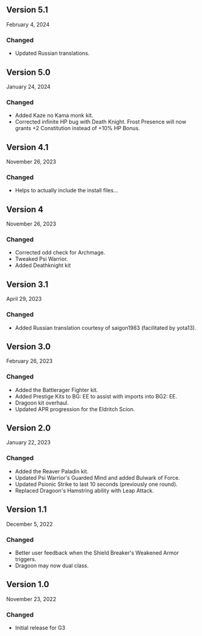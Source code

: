 ## Version 5.1

February 4, 2024

### Changed

- Updated Russian translations.

## Version 5.0

January 24, 2024

### Changed

- Added Kaze no Kama monk kit.
- Corrected infinite HP bug with Death Knight. Frost Presence will now grants +2 Constitution instead of +10% HP Bonus.

## Version 4.1

November 26, 2023

### Changed

- Helps to actually include the install files...

## Version 4

November 26, 2023

### Changed

- Corrected odd check for Archmage.
- Tweaked Psi Warrior.
- Added Deathknight kit

## Version 3.1

April 29, 2023

### Changed

- Added Russian translation courtesy of saigon1983 (facilitated by yota13). 

## Version 3.0

February 26, 2023

### Changed

- Added the Battlerager Fighter kit.
- Added Prestige Kits to BG: EE to assist with imports into BG2: EE.
- Dragoon kit overhaul.
- Updated APR progression for the Eldritch Scion.

## Version 2.0

January 22, 2023

### Changed

- Added the Reaver Paladin kit.
- Updated Psi Warrior's Guarded Mind and added Bulwark of Force.
- Updated Psionic Strike to last 10 seconds (previously one round).
- Replaced Dragoon's Hamstring ability with Leap Attack.

## Version 1.1 

December 5, 2022

### Changed

- Better user feedback when the Shield Breaker's Weakened Armor triggers. 
- Dragoon may now dual class.

## Version 1.0 

November 23, 2022

### Changed

- Initial release for G3
